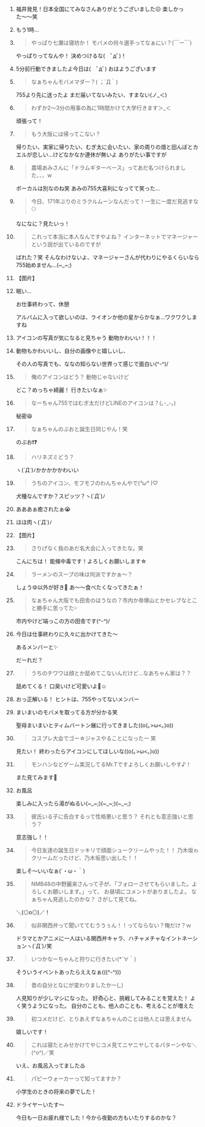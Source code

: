 1. 福井発見！日本全国にてみなさんありがとうございました😖 楽しかった〜〜笑

2. もう1時…

3. > やっぱり七瀬は寝坊か！ モバメの何々選手ってなぁにい？(￣ー￣)

   やっぱりってなんや！ 決めつけるな(　ﾟдﾟ)！

4. 5分前行動できましたよ今日は(　ﾟдﾟ) おはようございます

5. > なぁちゃんモバメマダー？( ；´Д｀)

   755より先に送ったよ まだ届いてないみたい、すまない(ノ_＜) 

6. > わずか2〜3分の用事の為に1時間かけて大学行きます＞_＜

   頑張って！

7. > もう大阪には帰ってこない？

   帰りたい、実家に帰りたい、むぎ太に会いたい、家の周りの畑と田んぼとカエルが恋しい…けどなかなか連休が無いよ ありがたい事ですが

8. > 農場あみさんに「ドラムギターベース」ってあだ名つけられました、、、w

   ボーカルは別なのね笑 あみの755大喜利になってて笑った…

9. > 今日、171年ぶりのミラクルムーンなんだって！一生に一度だ見逃すな🌕

   なになに？見たいっ！

10. > これって本当に本人なんですやよね？ インターネットでマネージャーという説が出ているのですが

    ばれた？笑 そんなわけないよ、マネージャーさんが代わりにやるくらいなら755始めません…(~_~;)

11. 【图片】

12. 眠い… 

    お仕事終わって、休憩 

    アルバムに入って欲しいのは、ライオンか他の星からかなぁ…ワクワクしますね

13. アイコンの写真が気になると見ちゃう 動物かわいい！！！

14. 動物もかわいいし、自分の画像やと嬉しいし、 

    その人の写真でも、ななの知らない世界って感じで面白い(^-^)/

15. > 俺のアイコンはどう？ 動物じゃないけど

    どこ？めっちゃ綺麗！ 行きたいなぁ✨

16. > なーちゃん755ではむぎ太だけどLINEのアイコンは？(｡-_-｡)

    秘密😆

17. > なぁちゃんのぶおと誕生日同じやん！笑

    のぶお❗️❓

18. > ハリネズミどう？

    ヽ(`Д´)ﾉかかかかかわいい

19. > うちのアイコン、モフモフのわんちゃんやで(*°ω°* )♡

    犬種なんですか？スピッツ？ヽ(`Д´)ﾉ

20. あああぁ癒されたぁ😭

21. ほほ肉ヽ(`Д´)ﾉ

22. 【图片】

23. > さりげなく我のあだ名大会に入ってきたな。笑

    こんにちは！ 能條中毒です！よろしくお願いします☆

24. > ラーメンのスープの味は何派ですかぁ〜？

    しょうゆ以外が好き🍜 あ〜〜食べたくなってきたぁ！

25. > なぁちゃん大阪でも田舎のほうなの？市内か帝塚山とかセレブなとこと勝手に思ってた💦

    市内やけど端っこの方の田舎です(^-^)/

26. 今日は仕事終わりに久々に出かけてきた〜  

    あるメンバーと✨ 

    だーれだ？

27. > うちのチワワは顔とか舐めてこないんだけど…なあちゃん家は？？

    舐めてくる！ 口臭いけど可愛いよ💖☺️

28. おっ正解いる！ ヒントは、755やってないメンバー

29. まいまいのモバメを取ってる方が分かる笑 

    聖母まいまいとティムバートン展に行ってきました((o(｡>ω<｡)o))

30. > コスプレ大会でゴー☆ジャスやることになったー 笑

    見たい！ 終わったらアイコンにしてほしいな((o(｡>ω<｡)o))

31. > モンハンなどゲーム実況してるMr.Tですよろしくお願いしやす♪！

    また見てみます👀

32. お風呂 

    楽しみに入ったら湯がぬるい(~_~;)(~_~;)(~_~;)

33. > 彼氏いる子に告白するって性格悪いと思う？ それとも意志強いと思う？

    意志強し！！

34. > 今日友達の誕生日ドッキリで顔面シュークリームやった！！ 乃木坂ゎクリームだったけど、乃木坂思い出した！！

    楽しそ〜いいなぁ(´・ω・｀)

35. > NMB48の中野麗来さんって子が、「フォローさせてもらいました。よろしくお願いします。」って、 お昼頃にコメントがありましたよ。 なぁちゃん見逃したのかな？ さがして見てね。

    ＼(◎o◎)／！

36. > 似非関西弁って聞いててむううぅん！！ってならない？俺だけ？ｗ

    ドラマとかアニメに一人はいる関西弁キャラ、ハチャメチャなイントネーションヽ(`Д´)ﾉ笑

37. > いつかなーちゃんと狩りに行きたい(*´∀｀)

    そういうイベントあったらええなぁ(((^-^)))

38. > 昔の自分となにが変わりましたかー(*_*)

    人見知りが少しマシになった。 好奇心と、挑戦してみることを覚えた！ よく笑うようになった。 自分のことも、他人のことも、考えることが増えた

39. > 初コメだけど、とりあえずなぁちゃんのことは他人とは思えません

    嬉しいです！

40. > これは寝たとみせかけてやじコメ見てニヤニヤしてるパターンやな＼(^o^)／笑

    いえ、お風呂入ってました♨

41. > パピーウォーカーって知ってますか？

    小学生のときの将来の夢でした！

42. ドライヤーいたす〜 

    今日も一日お疲れ様でした！今から夜勤の方もいたりするのかな？
